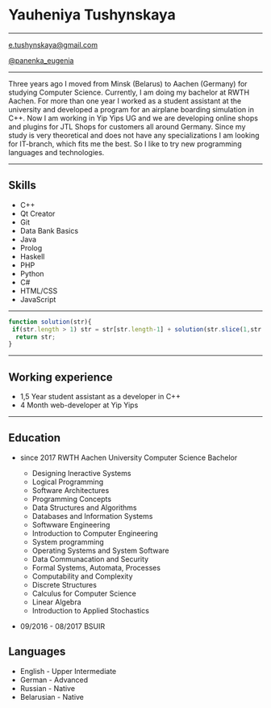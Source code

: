 
# Yauheniya Tushynskaya
-------------
e.tushynskaya@gmail.com

[@panenka_eugenia](https://t.me/panenka_eugenia)

-------------

 Three years ago I moved from Minsk (Belarus) to Aachen (Germany) for studying Computer Science. Currently, I am doing my bachelor at RWTH Aachen. For more than one year I worked as a student assistant at the university and developed a program for an airplane boarding simulation in C++. Now I am working in Yip Yips UG and we are developing online shops and plugins for JTL Shops for customers all around Germany. 
Since my study is very theoretical and does not have any specializations I am looking for IT-branch, which fits me the best. So I like to try new programming languages and technologies.

-------------

## Skills
* C++
* Qt Creator
* Git
* Data Bank Basics
* Java
* Prolog
* Haskell
* PHP
* Python
* C#
* HTML/CSS
* JavaScript

-------------

```javascript
function solution(str){
 if(str.length > 1) str = str[str.length-1] + solution(str.slice(1,str.length-1)) + str[0];
  return str;
}
```

-------------
## Working experience
* 1,5 Year student assistant as a developer in C++
* 4 Month web-developer  at Yip Yips
-------------
## Education
* since 2017 RWTH Aachen University Computer Science Bachelor
    * Designing Ineractive Systems
    * Logical Programming  
    * Software Architectures
    * Programming Concepts
    * Data Structures and Algorithms
    * Databases and Information Systems
    * Softwware Engineering
    * Introduction to Computer Engineering
    * System programming
    * Operating Systems and System Software
    * Data Communacation and Security
    * Formal Systems, Automata, Processes
    * Computability and Complexity
    * Discrete Structures 
    * Calculus for Computer Science
    * Linear Algebra
    * Introduction to Applied Stochastics

* 09/2016 - 08/2017 BSUIR 

## Languages
* English - Upper Intermediate
* German - Advanced 
* Russian - Native
* Belarusian - Native
